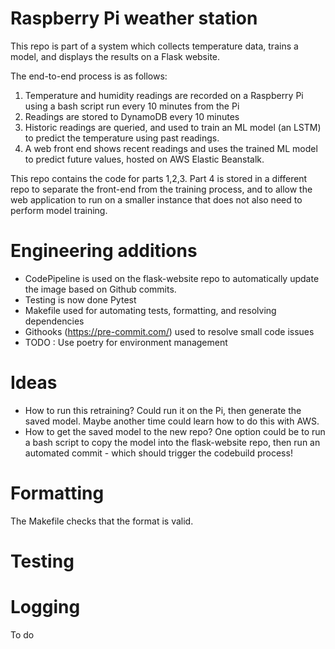 # Raspberry Pi weather station

This repo is part of a system which collects temperature data, trains a model, and displays the results on a Flask website.

The end-to-end process is as follows:
1. Temperature and humidity readings are recorded on a Raspberry Pi using a bash script run every 10 minutes from the Pi
2. Readings are stored to DynamoDB every 10 minutes
3. Historic readings are queried, and used to train an ML model (an LSTM) to predict the temperature using past readings. 
4. A web front end shows recent readings and uses the trained ML model to predict future values, hosted on AWS Elastic Beanstalk.

This repo contains the code for parts 1,2,3. Part 4 is stored in a different repo to separate the front-end from the training process, and to allow the web application to run on a smaller instance that does not also need to perform model training. 

# Engineering additions

* CodePipeline is used on the flask-website repo to automatically update the image based on Github commits. 
* Testing is now done Pytest
* Makefile used for automating tests, formatting, and resolving dependencies
* Githooks (https://pre-commit.com/) used to resolve small code issues
* TODO : Use poetry for environment management

# Ideas

* How to run this retraining? Could run it on the Pi, then generate the saved model. Maybe another time could learn how to do this with AWS.
* How to get the saved model to the new repo? One option could be to run a bash script to copy the model into the flask-website repo, then run an automated commit - which should trigger the codebuild process!

# Formatting

The Makefile checks that the format is valid. 


# Testing


# Logging

To do 